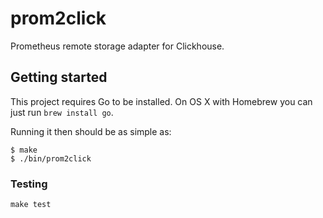 # prom2click

Prometheus remote storage adapter for Clickhouse.

## Getting started

This project requires Go to be installed. On OS X with Homebrew you can just run `brew install go`.

Running it then should be as simple as:

```console
$ make
$ ./bin/prom2click
```

### Testing

``make test``
